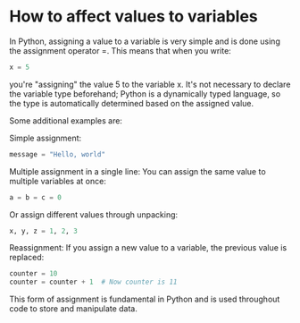 # How to affect values to variables

In Python, assigning a value to a variable is very simple and is done using the assignment operator =. This means that when you write:

```python
x = 5
```

you're "assigning" the value 5 to the variable x. It's not necessary to declare the variable type beforehand; Python is a dynamically typed language, so the type is automatically determined based on the assigned value.

Some additional examples are:

Simple assignment:

```python
message = "Hello, world"
```

Multiple assignment in a single line:
You can assign the same value to multiple variables at once:

```python
a = b = c = 0
```

Or assign different values through unpacking:

```python
x, y, z = 1, 2, 3
```

Reassignment:
If you assign a new value to a variable, the previous value is replaced:

```python
counter = 10
counter = counter + 1  # Now counter is 11
```

This form of assignment is fundamental in Python and is used throughout code to store and manipulate data.
